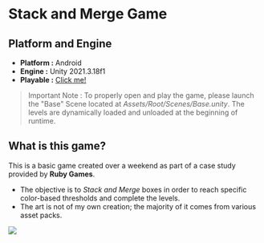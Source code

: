 ﻿# Stack and Merge Game
## Platform and Engine
 - **Platform :** Android
 - **Engine :** Unity 2021.3.18f1
 - **Playable :** [Click me!](https://github.com/RubyGameStudioAssignments/assignment01-yagizayer/releases/tag/v0.1)

> Important Note : To properly open and play the game, please launch the "Base" Scene located at *Assets/Root/Scenes/Base.unity*.
> The levels are dynamically loaded and unloaded at the beginning of runtime.

## What is this game?
This is a basic game created over a weekend as part of a case study provided by **Ruby Games**.
- The objective is to *Stack and Merge* boxes in order to reach specific color-based thresholds and complete the levels.
- The art is not of my own creation; the majority of it comes from various asset packs.

<img src="ReadmeResources\Gif_01.gif">
